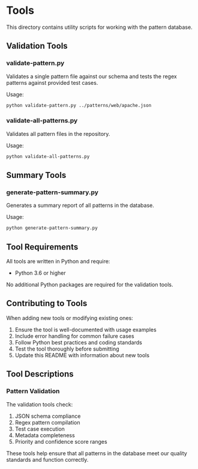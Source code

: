 # Tools

This directory contains utility scripts for working with the pattern database.

## Validation Tools

### validate-pattern.py

Validates a single pattern file against our schema and tests the regex patterns against provided test cases.

Usage:
```bash
python validate-pattern.py ../patterns/web/apache.json
```

### validate-all-patterns.py

Validates all pattern files in the repository.

Usage:
```bash
python validate-all-patterns.py
```

## Summary Tools

### generate-pattern-summary.py

Generates a summary report of all patterns in the database.

Usage:
```bash
python generate-pattern-summary.py
```

## Tool Requirements

All tools are written in Python and require:
- Python 3.6 or higher

No additional Python packages are required for the validation tools.

## Contributing to Tools

When adding new tools or modifying existing ones:

1. Ensure the tool is well-documented with usage examples
2. Include error handling for common failure cases
3. Follow Python best practices and coding standards
4. Test the tool thoroughly before submitting
5. Update this README with information about new tools

## Tool Descriptions

### Pattern Validation

The validation tools check:

1. JSON schema compliance
2. Regex pattern compilation
3. Test case execution
4. Metadata completeness
5. Priority and confidence score ranges

These tools help ensure that all patterns in the database meet our quality standards and function correctly.